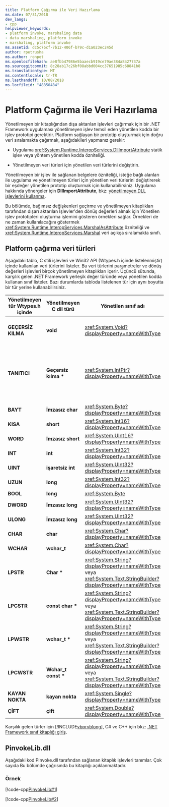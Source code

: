```yaml
---
title: Platform Çağırma ile Veri Hazırlama
ms.date: 07/31/2018
dev_langs:
- cpp
helpviewer_keywords:
- platform invoke, marshaling data
- data marshaling, platform invoke
- marshaling, platform invoke
ms.assetid: dc5c76cf-7b12-406f-b79c-d1a023ec245d
author: rpetrusha
ms.author: ronpet
ms.openlocfilehash: ae8fbb47986e5baaecb919ce79ae384a8427737a
ms.sourcegitcommit: 8c28ab17c26bf08abbd004cc37651985c68841b8
ms.translationtype: MT
ms.contentlocale: tr-TR
ms.lasthandoff: 10/08/2018
ms.locfileid: "48850484"
---
```

# <a name="marshaling-data-with-platform-invoke"></a>Platform Çağırma ile Veri Hazırlama
Yönetilmeyen bir kitaplığından dışa aktarılan işlevleri çağırmak için bir .NET Framework uygulaması yönetilmeyen işlev temsil eden yönetilen kodda bir işlev prototipi gerektirir. Platform sağlayan bir prototip oluşturmak için doğru veri sıralamakta çağırmak, aşağıdakileri yapmanız gerekir:  
  
-   Uygulama <xref:System.Runtime.InteropServices.DllImportAttribute> statik işlev veya yöntem yönetilen kodda özniteliği.  
  
-   Yönetilmeyen veri türleri için yönetilen veri türlerini değiştirin.  
  
 Yönetilmeyen bir işlev ile sağlanan belgelere özniteliği, isteğe bağlı alanları ile uygulama ve yönetilmeyen türleri için yönetilen veri türlerini değiştirerek bir eşdeğer yönetilen prototip oluşturmak için kullanabilirsiniz. Uygulama hakkında yönergeler için **DllImportAttribute**, bkz: [yönetilmeyen DLL işlevlerini kullanma](../../../docs/framework/interop/consuming-unmanaged-dll-functions.md).  
  
 Bu bölümde, bağımsız değişkenleri geçirme ve yönetilmeyen kitaplıkları tarafından dışarı aktarılan İşlevler'den dönüş değerleri almak için Yönetilen işlev prototipleri oluşturma işlemini gösteren örnekleri sağlar. Örnekleri de ne zaman kullanılacağını göstermek <xref:System.Runtime.InteropServices.MarshalAsAttribute> özniteliği ve <xref:System.Runtime.InteropServices.Marshal> veri açıkça sıralamakta sınıfı.  
  
## <a name="platform-invoke-data-types"></a>Platform çağırma veri türleri  
 Aşağıdaki tablo, C stili işlevleri ve Win32 API (Wtypes.h içinde listelenmiştir) içinde kullanılan veri türlerini listeler. Bu veri türlerini parametreler ve dönüş değerleri işlevleri birçok yönetilmeyen kitaplıkları içerir. Üçüncü sütunda, karşılık gelen .NET Framework yerleşik değer türünde veya yönetilen kodda kullanan sınıf listeler. Bazı durumlarda tabloda listelenen tür için aynı boyutta bir tür yerine kullanabilirsiniz.  
  
|Yönetilmeyen tür Wtypes.h içinde|Yönetilmeyen C dil türü|Yönetilen sınıf adı|Açıklama|  
|--------------------------------|-------------------------------|------------------------|-----------------|  
|**GEÇERSİZ KILMA**|**void**|<xref:System.Void?displayProperty=nameWithType>|Bir değer döndürmeyen bir işlev uygulandı.|
|**TANITICI**|**Geçersiz kılma \***|<xref:System.IntPtr?displayProperty=nameWithType>|32 bit 32-bit Windows işletim sistemlerine, 64 bit Windows işletim sistemlerinde 64 bit.|  
|**BAYT**|**İmzasız char**|<xref:System.Byte?displayProperty=nameWithType>|8 bit|  
|**KISA**|**short**|<xref:System.Int16?displayProperty=nameWithType>|16 bit|  
|**WORD**|**İmzasız short**|<xref:System.UInt16?displayProperty=nameWithType>|16 bit|  
|**INT**|**int**|<xref:System.Int32?displayProperty=nameWithType>|32 bit|  
|**UINT**|**işaretsiz int**|<xref:System.UInt32?displayProperty=nameWithType>|32 bit|  
|**UZUN**|**long**|<xref:System.Int32?displayProperty=nameWithType>|32 bit|  
|**BOOL**|**long**|<xref:System.Byte>|32 bit|  
|**DWORD**|**İmzasız long**|<xref:System.UInt32?displayProperty=nameWithType>|32 bit|  
|**ULONG**|**İmzasız long**|<xref:System.UInt32?displayProperty=nameWithType>|32 bit|  
|**CHAR**|**char**|<xref:System.Char?displayProperty=nameWithType>|ANSI ile işaretleme.|  
|**WCHAR**|**wchar_t**|<xref:System.Char?displayProperty=nameWithType>|Unicode süslemek.|  
|**LPSTR**|**Char &ast;**|<xref:System.String?displayProperty=nameWithType> veya <xref:System.Text.StringBuilder?displayProperty=nameWithType>|ANSI ile işaretleme.|  
|**LPCSTR**|**const char &ast;**|<xref:System.String?displayProperty=nameWithType> veya <xref:System.Text.StringBuilder?displayProperty=nameWithType>|ANSI ile işaretleme.|  
|**LPWSTR**|**wchar_t &ast;**|<xref:System.String?displayProperty=nameWithType> veya <xref:System.Text.StringBuilder?displayProperty=nameWithType>|Unicode süslemek.|  
|**LPCWSTR**|**Wchar_t const &ast;**|<xref:System.String?displayProperty=nameWithType> veya <xref:System.Text.StringBuilder?displayProperty=nameWithType>|Unicode süslemek.|  
|**KAYAN NOKTA**|**kayan nokta**|<xref:System.Single?displayProperty=nameWithType>|32 bit|  
|**ÇİFT**|**çift**|<xref:System.Double?displayProperty=nameWithType>|64 bit|  
  
 Karşılık gelen türler için [!INCLUDE[vbprvblong](../../../includes/vbprvblong-md.md)], C# ve C++ için bkz: [.NET Framework sınıf kitaplığı giriş](../../../docs/standard/class-library-overview.md).  
  
## <a name="pinvokelibdll"></a>PinvokeLib.dll  
 Aşağıdaki kod Pinvoke.dll tarafından sağlanan kitaplık işlevleri tanımlar. Çok sayıda Bu bölümde çağrısında bu kitaplığı açıklanmaktadır.  
  
### <a name="example"></a>Örnek  
 [!code-cpp[PInvokeLib#1](../../../samples/snippets/cpp/VS_Snippets_CLR/pinvokelib/cpp/pinvokelib.cpp#1)]  
  
 [!code-cpp[PInvokeLib#2](../../../samples/snippets/cpp/VS_Snippets_CLR/pinvokelib/cpp/pinvokelib.h#2)]
